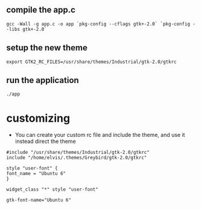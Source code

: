 ## compile the app.c
	gcc -Wall -g app.c -o app `pkg-config --cflags gtk+-2.0` `pkg-config --libs gtk+-2.0`
## setup the new theme
	export GTK2_RC_FILES=/usr/share/themes/Industrial/gtk-2.0/gtkrc
## run the application
	./app
	
# customizing
 - You can create your custom rc file and include the theme, and use it instead direct the theme
 
```
#include "/usr/share/themes/Industrial/gtk-2.0/gtkrc"
include "/home/elvis/.themes/Greybird/gtk-2.0/gtkrc"

style "user-font" {
font_name = "Ubuntu 6"
}

widget_class "*" style "user-font"

gtk-font-name="Ubuntu 6"

```
